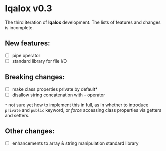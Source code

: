 # Iqalox v0.3 #

The third iteration of **Iqalox** development. The lists of features
and changes is incomplete. 

## New features: ##
- [ ] pipe operator
- [ ] standard library for file I/O

## Breaking changes: ##
- [ ] make class properties private by default*
- [ ] disallow string concatenation with `+` operator

`*` not sure yet how to implement this in full, as in whether to introduce
`private` and `public` keyword, or *force* accessing class properties
via getters and setters.

## Other changes: ##
- [ ] enhancements to array & string manipulation standard library